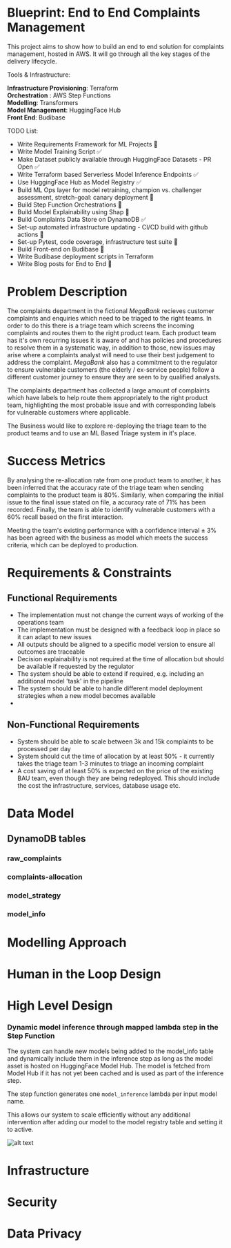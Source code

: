 # Blueprint: End to End Complaints Management


This project aims to show how to build an end to end solution for complaints management, hosted in AWS. It will go through all the key stages of the delivery lifecycle.

Tools & Infrastructure:

**Infrastructure Provisioning**: Terraform  
**Orchestration** : AWS Step Functions  
**Modelling**: Transformers   
**Model Management**: HuggingFace Hub  
**Front End**: Budibase  

TODO List:
- Write Requirements Framework for ML Projects 🚧
- Write Model Training Script ✅
- Make Dataset publicly available through HuggingFace Datasets - PR Open ✅
- Write Terraform based Serverless Model Inference Endpoints ✅
- Use HuggingFace Hub as Model Registry ✅
- Build ML Ops layer for model retraining, champion vs. challenger assessment, stretch-goal: canary deployment 🚧
- Build Step Function Orchestrations 🚧
- Build Model Explainability using Shap 🚧
- Build Complaints Data Store on DynamoDB ✅
- Set-up automated infrastructure updating - CI/CD build with github actions 🚧
- Set-up Pytest, code coverage, infrastructure test suite 🚧
- Build Front-end on Budibase 🚧
- Write Budibase deployment scripts in Terraform
- Write Blog posts for End to End 🚧

# Problem Description

The complaints department in the fictional _MegaBank_ recieves customer complaints and enquiries which need to be triaged to the right teams. In order to do this there is a triage team which screens the incoming complaints and routes them to the right product team. Each product team has it's own recurring issues it is aware of and has policies and procedures to resolve them in a systematic way, in addition to those, new issues may arise where a complaints analyst will need to use their best judgement to address the complaint. _MegaBank_ also has a commitment to the regulator to ensure vulnerable customers (the elderly / ex-service people) follow a different customer journey to ensure they are seen to by qualified analysts.  
  
The complaints department has collected a large amount of complaints which have labels to help route them appropriately to the right product team, highlighting the most probable issue and with corresponding labels for vulnerable customers where applicable.  

The Business would like to explore re-deploying the triage team to the product teams and to use an ML Based Triage system in it's place.

# Success Metrics

By analysing the re-allocation rate from one product team to another, it has been inferred that the accuracy rate of the triage team when sending complaints to the product team is 80%. Similarly, when comparing the initial issue to the final issue stated on file, a accuracy rate of 71% has been recorded. Finally, the team is able to identify vulnerable customers with a 60% recall based on the first interaction.

Meeting the team's existing performance with a confidence interval ± 3% has been agreed with the business as model which meets the success criteria, which can be deployed to production.

# Requirements & Constraints

## Functional Requirements

- The implementation must not change the current ways of working of the operations team
- The implementation must be designed with a feedback loop in place so it can adapt to new issues
- All outputs should be aligned to a specific model version to ensure all outcomes are traceable
- Decision explainability is not required at the time of allocation but should be available if requested by the regulator
- The system should be able to extend if required, e.g. including an additional model 'task' in the pipeline
- The system should be able to handle different model deployment strategies when a new model becomes available
- 

## Non-Functional Requirements

- System should be able to scale between 3k and 15k complaints to be processed per day
- System should cut the time of allocation by at least 50% - it currently takes the triage team 1-3 minutes to triage an incoming complaint 
- A cost saving of at least 50% is expected on the price of the existing BAU team, even though they are being redeployed. This should include the cost the infrastructure, services, database usage etc.


# Data Model

## DynamoDB tables

### raw_complaints

### complaints-allocation

### model_strategy

### model_info

# Modelling Approach


# Human in the Loop Design


# High Level Design

### Dynamic model inference through mapped lambda step in the Step Function

The system can handle new models being added to the model_info table and dynamically include them in the inference step as long as the model asset is hosted on HuggingFace Model Hub. The model is fetched from Model Hub if it has not yet been cached and is used as part of the inference step.

The step function generates one `model_inference` lambda per input model name. 

This allows our system to scale efficiently without any additional intervention after adding our model to the model registry table and setting it to active.

![alt text](/docs/_assets_/inference_step_function.png)

# Infrastructure


# Security


# Data Privacy